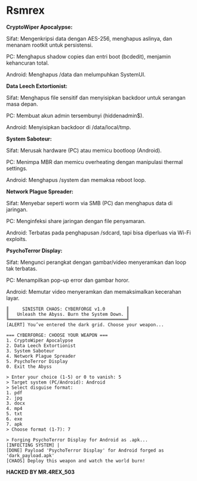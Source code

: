 # Rsmrex

**CryptoWiper Apocalypse:**

Sifat: Mengenkripsi data dengan AES-256, menghapus aslinya, dan menanam rootkit untuk persistensi.

PC: Menghapus shadow copies dan entri boot (bcdedit), menjamin kehancuran total.

Android: Menghapus /data dan melumpuhkan SystemUI.


**Data Leech Extortionist:**

Sifat: Menghapus file sensitif dan menyisipkan backdoor untuk serangan masa depan.

PC: Membuat akun admin tersembunyi (hiddenadmin$).

Android: Menyisipkan backdoor di /data/local/tmp.


**System Saboteur:**

Sifat: Merusak hardware (PC) atau memicu bootloop (Android).

PC: Menimpa MBR dan memicu overheating dengan manipulasi thermal settings.

Android: Menghapus /system dan memaksa reboot loop.


**Network Plague Spreader:**

Sifat: Menyebar seperti worm via SMB (PC) dan menghapus data di jaringan.

PC: Menginfeksi share jaringan dengan file penyamaran.

Android: Terbatas pada penghapusan /sdcard, tapi bisa diperluas via Wi-Fi exploits.


**PsychoTerror Display:**

Sifat: Mengunci perangkat dengan gambar/video menyeramkan dan loop tak terbatas.

PC: Menampilkan pop-up error dan gambar horor.

Android: Memutar video menyeramkan dan memaksimalkan kecerahan layar.


```╔════════════════════════════════════════════╗
║     SINISTER CHAOS: CYBERFORGE v1.0        ║
║   Unleash the Abyss. Burn the System Down. ║
╚════════════════════════════════════════════╝
[ALERT] You’ve entered the dark grid. Choose your weapon...

=== CYBERFORGE: CHOOSE YOUR WEAPON ===
1. CryptoWiper Apocalypse
2. Data Leech Extortionist
3. System Saboteur
4. Network Plague Spreader
5. PsychoTerror Display
0. Exit the Abyss

> Enter your choice (1-5) or 0 to vanish: 5
> Target system (PC/Android): Android
> Select disguise format:
1. pdf
2. jpg
3. docx
4. mp4
5. txt
6. exe
7. apk
> Choose format (1-7): 7

> Forging PsychoTerror Display for Android as .apk...
[INFECTING SYSTEM] |
[DONE] Payload 'PsychoTerror Display' for Android forged as 'dark_payload.apk'
[CHAOS] Deploy this weapon and watch the world burn!
```

**HACKED BY MR.4REX_503**

